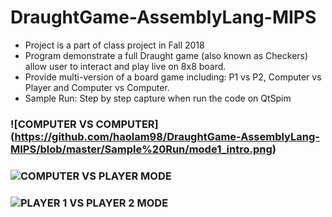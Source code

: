 # DraughtGame-AssemblyLang-MIPS
- Project is a part of class project in Fall 2018
- Program demonstrate a full Draught game (also known as Checkers) allow user to interact and play live on 8x8 board. 
- Provide multi-version of a board game including: P1 vs P2, Computer vs Player and Computer vs Computer.
- Sample Run: Step by step capture when run the code on QtSpim

### ![COMPUTER VS COMPUTER] (https://github.com/haolam98/DraughtGame-AssemblyLang-MIPS/blob/master/Sample%20Run/mode1_intro.png)

### ![COMPUTER VS PLAYER MODE]()

### ![PLAYER 1 VS PLAYER 2 MODE]()
